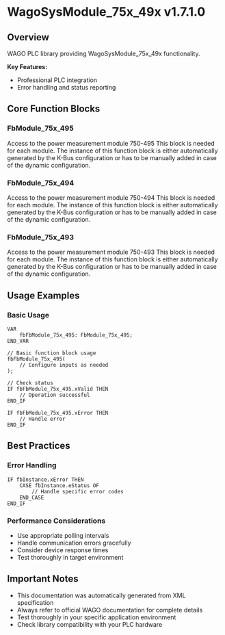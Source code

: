 # WagoSysModule_75x_49x v1.7.1.0

## Overview
WAGO PLC library providing WagoSysModule_75x_49x functionality.

**Key Features:**
- Professional PLC integration
- Error handling and status reporting

## Core Function Blocks

### FbModule_75x_495
Access to the power measurement module 750-495 This block is needed for each module. The instance of this function block is either automatically generated by the K-Bus configuration or has to be manually added in case of the dynamic configuration.

### FbModule_75x_494
Access to the power measurement module 750-494 This block is needed for each module. The instance of this function block is either automatically generated by the K-Bus configuration or has to be manually added in case of the dynamic configuration.

### FbModule_75x_493
Access to the power measurement module 750-493 This block is needed for each module. The instance of this function block is either automatically generated by the K-Bus configuration or has to be manually added in case of the dynamic configuration.

## Usage Examples

### Basic Usage
```iec
VAR
    fbFbModule_75x_495: FbModule_75x_495;
END_VAR

// Basic function block usage
fbFbModule_75x_495(
    // Configure inputs as needed
);

// Check status
IF fbFbModule_75x_495.xValid THEN
    // Operation successful
END_IF

IF fbFbModule_75x_495.xError THEN
    // Handle error
END_IF
```

## Best Practices

### Error Handling
```iec
IF fbInstance.xError THEN
    CASE fbInstance.eStatus OF
        // Handle specific error codes
    END_CASE
END_IF
```

### Performance Considerations
- Use appropriate polling intervals
- Handle communication errors gracefully
- Consider device response times
- Test thoroughly in target environment

## Important Notes

- This documentation was automatically generated from XML specification
- Always refer to official WAGO documentation for complete details
- Test thoroughly in your specific application environment
- Check library compatibility with your PLC hardware

